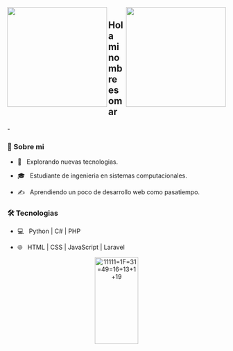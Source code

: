 <img align='right' src="https://www.google.com/url?sa=i&url=https%3A%2F%2Fgithub.com%2FM4cs&psig=AOvVaw2AXRYv-oM-Zx5VeupEVVqO&ust=1672835342817000&source=images&cd=vfe&ved=0CBAQjRxqFwoTCLC91bSzq_wCFQAAAAAdAAAAABAT" width="230">
<img align='left' src="https://camo.githubusercontent.com/63abdc3407ab5749a6fa046151ee56433f7922da540e1aa8d3b5795200dde75f/68747470733a2f2f6f63746f6465782e6769746875622e636f6d2f696d616765732f6461667470756e6b746f6361742d6775792e676966" width="230">

## Hola mi nombre es omar


-<h3>👨 Sobre mi </h3>



- 🤔 &nbsp; Explorando nuevas tecnologias.

- 🎓 &nbsp; Estudiante de ingenieria en sistemas computacionales.

- ✍️ &nbsp; Aprendiendo un poco  de desarrollo web como pasatiempo.



<h3>🛠 Tecnologias</h3>



- 💻 &nbsp; Python | C# | PHP

- 🌐 &nbsp; HTML | CSS | JavaScript | Laravel


<!-- |       |           lunes          |          martes          |         miercoles        |          jueves          |          viernes         |
|-------|:------------------------:|:------------------------:|:------------------------:|:------------------------:|:------------------------:|
| 11:00 |                          |                          |                          |                          |                          |
| 12:00 |                          |                          |                          |                          |                          |
| 13:00 |                          |                          |                          |                          |                          |
| 14:00 |                          |                          |                          |                          |                          |
| 15:00 |                          |                          |                          |                          |                          |
| 16:00 |                          |                          |                          |                          |                          |
| 17:00 |                          |                          |                          |                          |                          |
| 18:00 |                          |                          |                          |                          |                          | -->


<p align="center">
<img src="https://user-images.githubusercontent.com/72781778/210324717-a3e280ba-31a9-447c-9495-a6045d5e51e4.png" title="11111=1F=31=49=16+13+1+19" width="100" height="200">
</p>

